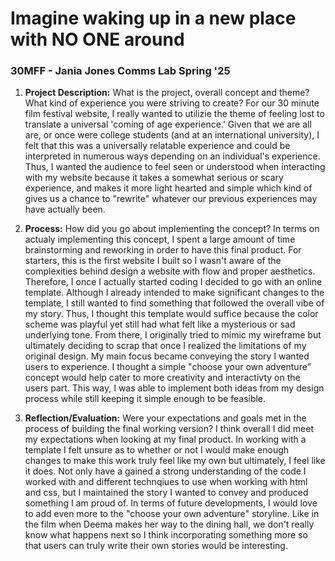 # Imagine waking up in a new place with NO ONE around
### 30MFF - Jania Jones Comms Lab Spring '25

1. **Project Description:** What is the project, overall concept and theme? What kind of experience you were striving to create?
For our 30 minute film festival website, I really wanted to utilizie the theme of feeling lost to translate a universal 'coming of age experience.' Given that we are all are, or once were college students (and at an international university), I felt that this was a universally relatable experience and could be interpreted in numerous ways depending on an individual's experience. Thus, I wanted the audience to feel seen or understood when interacting with my website because it takes a somewhat serious or scary experience, and makes it more light hearted and simple which kind of gives us a chance to "rewrite" whatever our previous experiences may have actually been. 

2. **Process:** How did you go about implementing the concept?
In terms on actualy implementing this concept, I spent a large amount of time brainstorming and reworking in order to have this final product. For starters, this is the first website I built so I wasn't aware of the complexities behind design a website with flow and proper aesthetics. Therefore, I once I actually started coding I decided to go with an online template. Although I already intended to make significant changes to the template, I still wanted to find something that followed the overall vibe of my story. Thus, I thought this template would suffice because the color scheme was playful yet still had what felt like a mysterious or sad underlying tone. 
	From there, I originally tried to mimic my wireframe but ultimately deciding to scrap that once I realized the limitations of my original design. My main focus became conveying the story I wanted users to experience. I thought a simple "choose your own adventure" concept would help cater to more creativity and interactivty on the users part. This way, I was able to implement both ideas from my design process while still keeping it simple enough to be feasible. 

3. **Reflection/Evaluation:** Were your expectations and goals met in the process of building the final working version?
I think overall I did meet my expectations when looking at my final product. In working with a template I felt unsure as to whether or not I would make enough changes to make this work truly feel like my own but ultimately, I feel like it does. Not only have a gained a strong understanding of the code I worked with and different technqiues to use when working with html and css, but I maintained the story I wanted to convey and produced something I am proud of. In terms of future developments, I would love to add even more to the "choose your own adventure" storyline. Like in the film when Deema makes her way to the dining hall, we don't really know what happens next so I think incorporating something more so that users can truly write their own stories would be interesting. 


